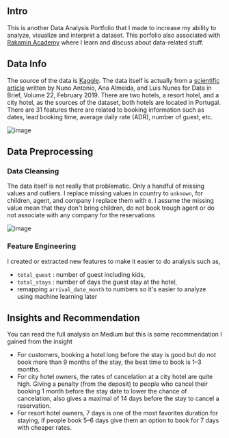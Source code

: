 
## Intro
This is another Data Analysis Portfolio that I made to increase my ability to analyze, visualize and interpret a dataset. This porfolio also associated with [Rakamin Academy](rakamin.com) where I learn and discuss about data-related stuff.

## Data Info
The source of the data is [Kaggle](https://www.kaggle.com/datasets/jessemostipak/hotel-booking-demand). The data itself is actually from a [scientific article](https://www.sciencedirect.com/science/article/pii/S2352340918315191) written by Nuno Antonio, Ana Almeida, and Luis Nunes for Data in Brief, Volume 22, February 2019. There are two hotels, a resort hotel, and a city hotel, as the sources of the dataset, both hotels are located in Portugal.
There are 31 features there are related to booking information such as dates, lead booking time, average daily rate (ADR), number of guest, etc.

![image](https://user-images.githubusercontent.com/20869651/181665109-16fb8391-e7ef-4724-ab85-380a8c026c56.png)


## Data Preprocessing
### Data Cleansing
The data itself is not really that problematic. Only a handful of missing values and outliers. I replace missing values in country to `unknown`, for children, agent, and company I replace them with `0`. I assume the missing value mean that they don't bring children, do not book trough agent or do not associate with any company for the reservations 

![image](https://user-images.githubusercontent.com/20869651/181665551-b8fc1328-e825-425d-8344-3159a3a26b96.png)

### Feature Engineering
I created or extracted new features to make it easier to do analysis such as, 
- `total_guest` : number of guest including kids, 
- `total_stays` : number of days the guest stay at the hotel,
- remapping `arrival_date_month` to numbers so it's easier to analyze using machine learning later

## Insights and Recommendation
You can read the full analysis on Medium but this is some recommendation I gained from the insight
- For customers, booking a hotel long before the stay is good but do not book more than 9 months of the stay, the best time to book is 1–3 months.
- For city hotel owners, the rates of cancelation at a city hotel are quite high. Giving a penalty (from the deposit) to people who cancel their booking 1 month before the stay date to lower the chance of cancelation, also gives a maximal of 14 days before the stay to cancel a reservation.
- For resort hotel owners, 7 days is one of the most favorites duration for staying, if people book 5–6 days give them an option to book for 7 days with cheaper rates.
